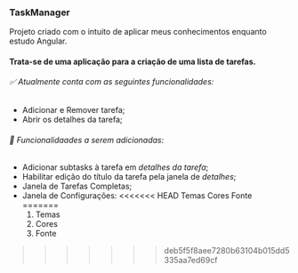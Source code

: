 
### TaskManager

Projeto criado com o intuito de aplicar meus conhecimentos enquanto estudo Angular.

#### Trata-se de uma aplicação para a criação de uma lista de tarefas.
###### ✅ Atualmente conta com as seguintes funcionalidades:
  - Adicionar e Remover tarefa;
  - Abrir os detalhes da tarefa;


###### 🚀 Funcionalidaades a serem adicionadas:
  - Adicionar subtasks à tarefa em *detalhes da tarefa*;
  - Habilitar edição do título da tarefa pela janela de *detalhes*;
  - Janela de Tarefas Completas;
  - Janela de Configurações:
<<<<<<< HEAD
     Temas
     Cores
     Fonte
=======
    1. Temas
    1. Cores
    1. Fonte
>>>>>>> deb5f5f8aee7280b63104b015dd5335aa7ed69cf
